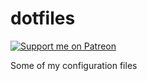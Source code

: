 # dotfiles
[![Support me on Patreon][badge_patreon]][patreon]

Some of my configuration files

  [badge_patreon]: https://img.shields.io/badge/Patreon-support_me_here-orange.svg
  [patreon]: https://www.patreon.com/SilviuBogan
